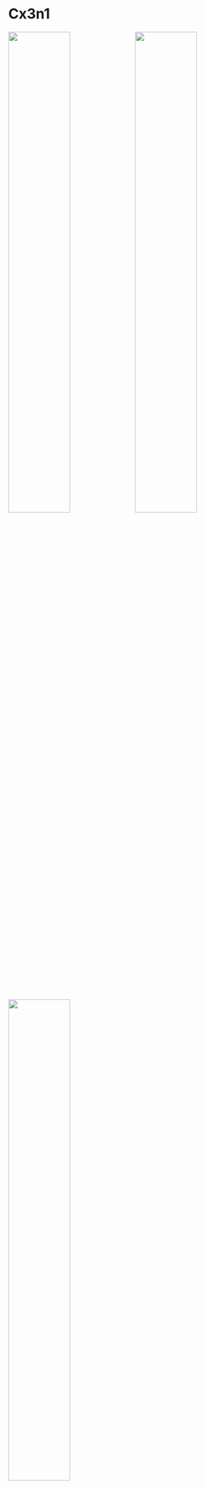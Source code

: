 # Cx3n1
<p align=left>
<img algin='left' width='49.7%' src='https://readme-stats-fabio-vicente.vercel.app/api?username=Cx3n1&count_private=true&show_icons=true&theme=outrun' />
<img align='right' width='49.7%' src='https://github-readme-stats-git-masterrstaa-rickstaa.vercel.app/api/top-langs/?username=Cx3n1&theme=outrun&langs_count=20' />
<img algin='left' width='49.7%' src='https://github-readme-streak-stats.herokuapp.com/?user=Cx3n1&theme=outrun' />
</p>

<img align='left' src='https://github-readme-stats.vercel.app/api/top-langs/?username=tynab&Cx3n1=outrun&langs_count=10' />
<img align='left' src='https://github-readme-stats-sigma-five.vercel.app/api/top-langs/?username=Cx3n1&theme=outrun' />